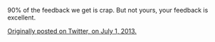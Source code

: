 

90% of the feedback we get is crap. But not yours, your feedback is excellent.

[Originally posted on Twitter, on July 1, 2013.](https://twitter.com/codinghorror/status/351950054048808960)
